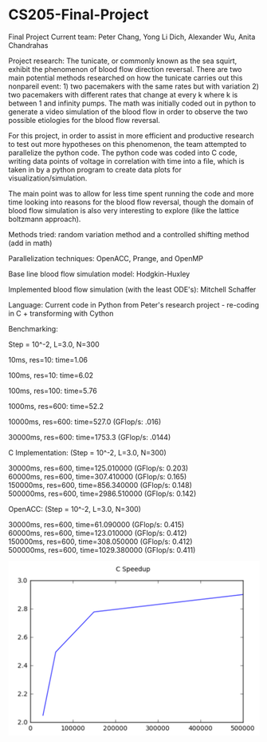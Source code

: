# CS205-Final-Project
Final Project
Current team: Peter Chang, Yong Li Dich, Alexander Wu, Anita Chandrahas 

Project research: The tunicate, or commonly known as the sea squirt, exhibit the phenomenon of blood flow direction reversal. There are two main potential methods researched on how the tunicate carries out this nonpareil event: 1) two pacemakers with the same rates but with variation 2) two pacemakers with different rates that change at every k where k is between 1 and infinity pumps. The math was initially coded out in python to generate a video simulation of the blood flow in order to observe the two possible etiologies for the blood flow reversal.

For this project, in order to assist in more efficient and productive research to test out more hypotheses on this phenomenon, the team attempted to parallelize the python code. The python code was coded into C code, writing data points of voltage in correlation with time into a file, which is taken in by a python program to create data plots for visualization/simulation. 

The main point was to allow for less time spent running the code and more time looking into reasons for the blood flow reversal, though the domain of blood flow simulation is also very interesting to explore (like the lattice boltzmann approach). 

Methods tried: random variation method and a controlled shifting method (add in math) 

Parallelization techniques: OpenACC, Prange, and OpenMP 

Base line blood flow simulation model: Hodgkin-Huxley 

Implemented blood flow simulation (with the least ODE's): Mitchell Schaffer 

Language: Current code in Python from Peter's research project - re-coding in C + transforming with Cython 

Benchmarking:  

Step = 10^-2, L=3.0, N=300  

10ms, res=10: time=1.06  

100ms, res=10: time=6.02  

100ms, res=100: time=5.76  

1000ms, res=600: time=52.2  

10000ms, res=600: time=527.0  (GFlop/s: .016)

30000ms, res=600: time=1753.3  (GFlop/s: .0144)


C Implementation: (Step = 10^-2, L=3.0, N=300)  

30000ms, res=600, time=125.010000 (GFlop/s: 0.203)  
60000ms, res=600, time=307.410000 (GFlop/s: 0.165)  
150000ms, res=600, time=856.340000 (GFlop/s: 0.148)  
500000ms, res=600, time=2986.510000 (GFlop/s: 0.142)  

OpenACC: (Step = 10^-2, L=3.0, N=300)  

30000ms, res=600, time=61.090000 (GFlop/s: 0.415)  
60000ms, res=600, time=123.010000 (GFlop/s: 0.412)  
150000ms, res=600, time=308.050000 (GFlop/s: 0.412)  
500000ms, res=600, time=1029.380000 (GFlop/s: 0.411)  

![alt tag](https://github.com/yonglid/CS205-Final-Project/blob/master/c_speedup.png)
